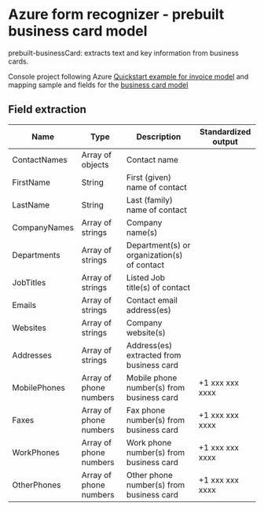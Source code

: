 # Azure form recognizer - prebuilt business card model

prebuilt-businessCard: extracts text and key information from business cards.

Console project following Azure [Quickstart example for invoice model](https://docs.microsoft.com/en-us/azure/applied-ai-services/form-recognizer/quickstarts/try-v3-csharp-sdk#prebuilt-model) and mapping sample and fields for the [business card model](https://docs.microsoft.com/en-us/azure/applied-ai-services/form-recognizer/concept-business-card)

## Field extraction

| Name	| Type |	Description	| Standardized output |
|-------|------|--------------|---------------------|
| ContactNames |	Array of objects |	Contact name	| |
| FirstName |	String |	First (given) name of contact | |	
| LastName |	String |	Last (family) name of contact	| |
| CompanyNames |	Array of strings |	Company name(s)	| |
| Departments |	Array of strings |	Department(s) or organization(s) of contact	| |
| JobTitles |	Array of strings |	Listed Job title(s) of contact	| |
| Emails |	Array of strings |	Contact email address(es)	| |
| Websites |	Array of strings |	Company website(s)	| |
| Addresses |	Array of strings |	Address(es) extracted from business card	| |
| MobilePhones |	Array of phone numbers |	Mobile phone number(s) from business card |	+1 xxx xxx xxxx |
| Faxes |	Array of phone numbers |	Fax phone number(s) from business card |	+1 xxx xxx xxxx |
| WorkPhones |	Array of phone numbers |	Work phone number(s) from business card |	+1 xxx xxx xxxx |
| OtherPhones |	Array of phone numbers |	Other phone number(s) from business card |	+1 xxx xxx xxxx |
